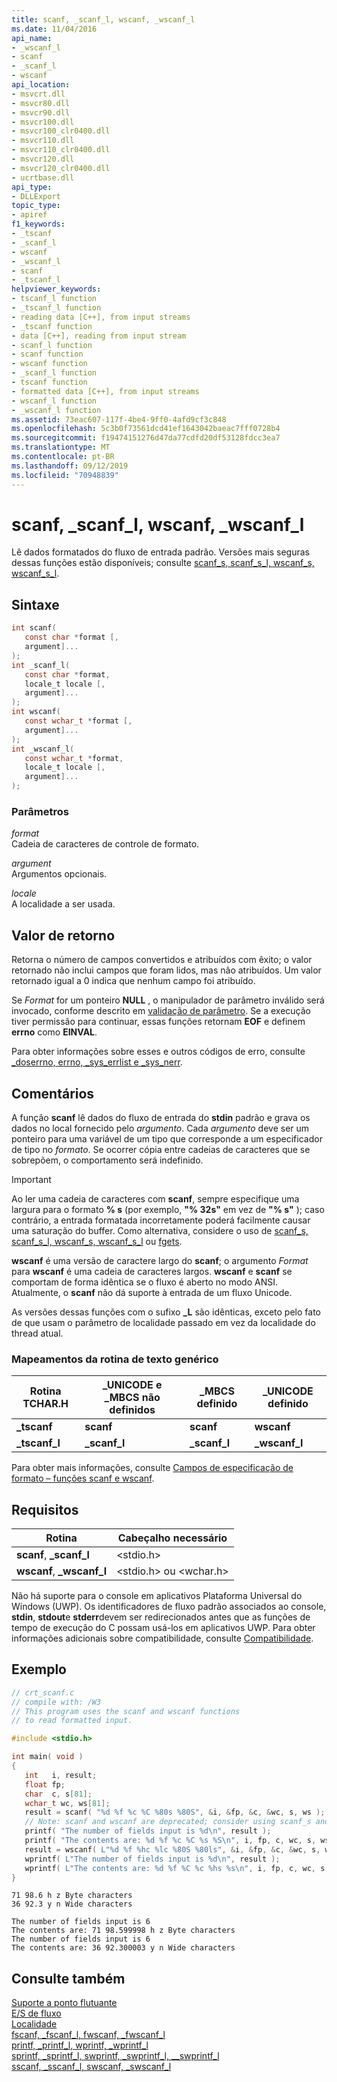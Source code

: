 ```yaml
---
title: scanf, _scanf_l, wscanf, _wscanf_l
ms.date: 11/04/2016
api_name:
- _wscanf_l
- scanf
- _scanf_l
- wscanf
api_location:
- msvcrt.dll
- msvcr80.dll
- msvcr90.dll
- msvcr100.dll
- msvcr100_clr0400.dll
- msvcr110.dll
- msvcr110_clr0400.dll
- msvcr120.dll
- msvcr120_clr0400.dll
- ucrtbase.dll
api_type:
- DLLExport
topic_type:
- apiref
f1_keywords:
- _tscanf
- _scanf_l
- wscanf
- _wscanf_l
- scanf
- _tscanf_l
helpviewer_keywords:
- tscanf_l function
- _tscanf_l function
- reading data [C++], from input streams
- _tscanf function
- data [C++], reading from input stream
- scanf_l function
- scanf function
- wscanf function
- _scanf_l function
- tscanf function
- formatted data [C++], from input streams
- wscanf_l function
- _wscanf_l function
ms.assetid: 73eac607-117f-4be4-9ff0-4afd9cf3c848
ms.openlocfilehash: 5c3b0f73561dcd41ef1643042baeac7fff0728b4
ms.sourcegitcommit: f19474151276d47da77cdfd20df53128fdcc3ea7
ms.translationtype: MT
ms.contentlocale: pt-BR
ms.lasthandoff: 09/12/2019
ms.locfileid: "70948839"
---
```

# <a name="scanf-_scanf_l-wscanf-_wscanf_l"></a>scanf, _scanf_l, wscanf, _wscanf_l

Lê dados formatados do fluxo de entrada padrão. Versões mais seguras dessas funções estão disponíveis; consulte [scanf_s, scanf_s_l, wscanf_s, wscanf_s_l](scanf-s-scanf-s-l-wscanf-s-wscanf-s-l.md).

## <a name="syntax"></a>Sintaxe

```C
int scanf(
   const char *format [,
   argument]...
);
int _scanf_l(
   const char *format,
   locale_t locale [,
   argument]...
);
int wscanf(
   const wchar_t *format [,
   argument]...
);
int _wscanf_l(
   const wchar_t *format,
   locale_t locale [,
   argument]...
);
```

### <a name="parameters"></a>Parâmetros

*format*<br/>
Cadeia de caracteres de controle de formato.

*argument*<br/>
Argumentos opcionais.

*locale*<br/>
A localidade a ser usada.

## <a name="return-value"></a>Valor de retorno

Retorna o número de campos convertidos e atribuídos com êxito; o valor retornado não inclui campos que foram lidos, mas não atribuídos. Um valor retornado igual a 0 indica que nenhum campo foi atribuído.

Se *Format* for um ponteiro **NULL** , o manipulador de parâmetro inválido será invocado, conforme descrito em [validação de parâmetro](../../c-runtime-library/parameter-validation.md). Se a execução tiver permissão para continuar, essas funções retornam **EOF** e definem **errno** como **EINVAL**.

Para obter informações sobre esses e outros códigos de erro, consulte [_doserrno, errno, _sys_errlist e _sys_nerr](../../c-runtime-library/errno-doserrno-sys-errlist-and-sys-nerr.md).

## <a name="remarks"></a>Comentários

A função **scanf** lê dados do fluxo de entrada do **stdin** padrão e grava os dados no local fornecido pelo *argumento*. Cada *argumento* deve ser um ponteiro para uma variável de um tipo que corresponde a um especificador de tipo no *formato*. Se ocorrer cópia entre cadeias de caracteres que se sobrepõem, o comportamento será indefinido.

> [!IMPORTANT]
> Ao ler uma cadeia de caracteres com **scanf**, sempre especifique uma largura para o formato **% s** (por exemplo, **"% 32s"** em vez de **"% s"** ); caso contrário, a entrada formatada incorretamente poderá facilmente causar uma saturação do buffer. Como alternativa, considere o uso de [scanf_s, scanf_s_l, wscanf_s, wscanf_s_l](scanf-s-scanf-s-l-wscanf-s-wscanf-s-l.md) ou [fgets](fgets-fgetws.md).

**wscanf** é uma versão de caractere largo do **scanf**; o argumento *Format* para **wscanf** é uma cadeia de caracteres largos. **wscanf** e **scanf** se comportam de forma idêntica se o fluxo é aberto no modo ANSI. Atualmente, o **scanf** não dá suporte à entrada de um fluxo Unicode.

As versões dessas funções com o sufixo **_L** são idênticas, exceto pelo fato de que usam o parâmetro de localidade passado em vez da localidade do thread atual.

### <a name="generic-text-routine-mappings"></a>Mapeamentos da rotina de texto genérico

|Rotina TCHAR.H|_UNICODE e _MBCS não definidos|_MBCS definido|_UNICODE definido|
|---------------------|------------------------------------|--------------------|-----------------------|
|**_tscanf**|**scanf**|**scanf**|**wscanf**|
|**_tscanf_l**|**_scanf_l**|**_scanf_l**|**_wscanf_l**|

Para obter mais informações, consulte [Campos de especificação de formato – funções scanf e wscanf](../../c-runtime-library/format-specification-fields-scanf-and-wscanf-functions.md).

## <a name="requirements"></a>Requisitos

|Rotina|Cabeçalho necessário|
|-------------|---------------------|
|**scanf**, **_scanf_l**|\<stdio.h>|
|**wscanf**, **_wscanf_l**|\<stdio.h> ou \<wchar.h>|

Não há suporte para o console em aplicativos Plataforma Universal do Windows (UWP). Os identificadores de fluxo padrão associados ao console, **stdin**, **stdout**e **stderr**devem ser redirecionados antes que as funções de tempo de execução do C possam usá-los em aplicativos UWP. Para obter informações adicionais sobre compatibilidade, consulte [Compatibilidade](../../c-runtime-library/compatibility.md).

## <a name="example"></a>Exemplo

```C
// crt_scanf.c
// compile with: /W3
// This program uses the scanf and wscanf functions
// to read formatted input.

#include <stdio.h>

int main( void )
{
   int   i, result;
   float fp;
   char  c, s[81];
   wchar_t wc, ws[81];
   result = scanf( "%d %f %c %C %80s %80S", &i, &fp, &c, &wc, s, ws ); // C4996
   // Note: scanf and wscanf are deprecated; consider using scanf_s and wscanf_s
   printf( "The number of fields input is %d\n", result );
   printf( "The contents are: %d %f %c %C %s %S\n", i, fp, c, wc, s, ws);
   result = wscanf( L"%d %f %hc %lc %80S %80ls", &i, &fp, &c, &wc, s, ws ); // C4996
   wprintf( L"The number of fields input is %d\n", result );
   wprintf( L"The contents are: %d %f %C %c %hs %s\n", i, fp, c, wc, s, ws);
}
```

```Input
71 98.6 h z Byte characters
36 92.3 y n Wide characters
```

```Output
The number of fields input is 6
The contents are: 71 98.599998 h z Byte characters
The number of fields input is 6
The contents are: 36 92.300003 y n Wide characters
```

## <a name="see-also"></a>Consulte também

[Suporte a ponto flutuante](../../c-runtime-library/floating-point-support.md)<br/>
[E/S de fluxo](../../c-runtime-library/stream-i-o.md)<br/>
[Localidade](../../c-runtime-library/locale.md)<br/>
[fscanf, _fscanf_l, fwscanf, _fwscanf_l](fscanf-fscanf-l-fwscanf-fwscanf-l.md)<br/>
[printf, _printf_l, wprintf, _wprintf_l](printf-printf-l-wprintf-wprintf-l.md)<br/>
[sprintf, _sprintf_l, swprintf, _swprintf_l, \__swprintf_l](sprintf-sprintf-l-swprintf-swprintf-l-swprintf-l.md)<br/>
[sscanf, _sscanf_l, swscanf, _swscanf_l](sscanf-sscanf-l-swscanf-swscanf-l.md)<br/>
